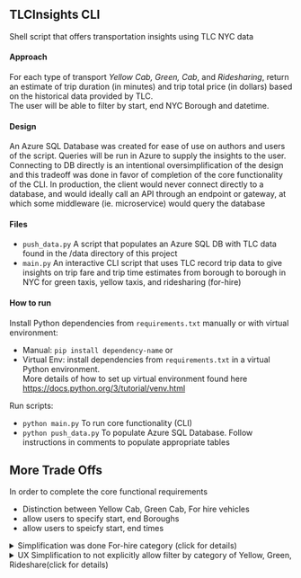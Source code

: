 ## TLCInsights CLI
Shell script that offers transportation insights using TLC NYC data 

#### Approach
For each type of transport _Yellow Cab, Green, Cab_, and _Ridesharing_, return an estimate of 
trip duration (in minutes) and trip total price (in dollars) based on the historical data provided by TLC. <br />
The user will be able to filter by start, end NYC Borough and datetime.

####  Design
An Azure SQL Database was created for ease of use on authors and users of the script.
Queries will be run in Azure to supply the insights to the user. <br />
Connecting to DB directly is an intentional oversimplification of the design and this tradeoff was done in favor of completion of the core functionality of the CLI. 
In production, the client would never connect directly to a database, and would ideally call an API through an endpoint or gateway, at which
some middleware (ie. microservice) would query the database

#### Files
* `push_data.py` A script that populates an Azure SQL DB with TLC data found in the /data directory of this project <br />
* `main.py` An interactive CLI script that uses TLC record trip data to give insights on trip fare and trip time estimates
    from borough to borough in NYC for green taxis, yellow taxis, and ridesharing (for-hire) <br />

#### How to run
Install Python dependencies from `requirements.txt` manually or with virtual environment: <br />
* Manual: `pip install dependency-name` or <br />
* Virtual Env: install dependencies from `requirements.txt` in a virtual Python environment. <br />
More details of how to set up virtual environment found here https://docs.python.org/3/tutorial/venv.html

Run scripts: <br />
* `python main.py` To run core functionality (CLI) <br />
* `python push_data.py` To populate Azure SQL Database. Follow instructions in comments to populate appropriate tables

## More Trade Offs
In order to complete the core functional requirements
* Distinction between Yellow Cab, Green Cab, For hire vehicles
* allow users to specify start, end Boroughs
* allow users to speicfy start, end times

<details>
  <summary>Simplification was done For-hire category (click for details) </summary>
  
&nbsp;&nbsp;&nbsp;&nbsp;&nbsp;&nbsp; I disregard the small subset of For Hire-vehicles (ie. Black Cab) and only considered
High Volume For-Hire Vehicles (introduced in early 2019 to make a distinction for ridesharing companies like Uber, Lyft), which make up the vast majority of For-Hire category -- in the CLI script, this category is just named 'Ridesharing'
</details>

<details>
  <summary>UX Simplification to not explicitly allow filter by category of Yellow, Green, Rideshare(click for details) </summary>
  
&nbsp;&nbsp;&nbsp;&nbsp;&nbsp;&nbsp; Instead all the information (trip price and trip time averages are returned in a table for all three categories, which is a more inuitive user experience. This is preferable over giving users another filter of category in addition to Borough, and datetime. example: <br />
```
+---------------+------------+------------+-------------+
|               | Yellow Cab | Green Cab  | Ridesharing |
+---------------+------------+------------+-------------+
|  average time | 15 minutes | 20 minutes |  16 minutes |
| average price |   $18.7    |   $20.42   |    $20.42   |
+---------------+------------+------------+-------------+
```
</details>
